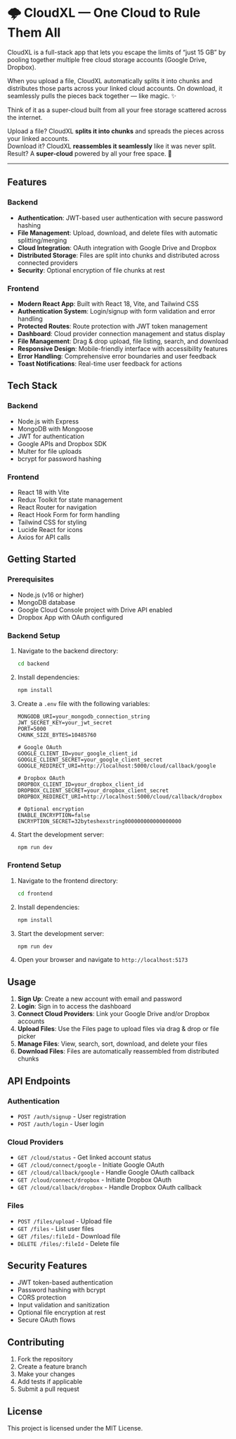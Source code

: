 # 🌩️ CloudXL — One Cloud to Rule Them All  

CloudXL is a full-stack app that lets you escape the limits of “just 15 GB” by pooling together multiple free cloud storage accounts (Google Drive, Dropbox).

When you upload a file, CloudXL automatically splits it into chunks and distributes those parts across your linked cloud accounts. On download, it seamlessly pulls the pieces back together — like magic. ✨

Think of it as a super-cloud built from all your free storage scattered across the internet.

Upload a file? CloudXL **splits it into chunks** and spreads the pieces across your linked accounts.  
Download it? CloudXL **reassembles it seamlessly** like it was never split.  
Result? A **super-cloud** powered by all your free space. 🚀  

---

## Features

### Backend
- **Authentication**: JWT-based user authentication with secure password hashing
- **File Management**: Upload, download, and delete files with automatic splitting/merging
- **Cloud Integration**: OAuth integration with Google Drive and Dropbox
- **Distributed Storage**: Files are split into chunks and distributed across connected providers
- **Security**: Optional encryption of file chunks at rest

### Frontend
- **Modern React App**: Built with React 18, Vite, and Tailwind CSS
- **Authentication System**: Login/signup with form validation and error handling
- **Protected Routes**: Route protection with JWT token management
- **Dashboard**: Cloud provider connection management and status display
- **File Management**: Drag & drop upload, file listing, search, and download
- **Responsive Design**: Mobile-friendly interface with accessibility features
- **Error Handling**: Comprehensive error boundaries and user feedback
- **Toast Notifications**: Real-time user feedback for actions

## Tech Stack

### Backend
- Node.js with Express
- MongoDB with Mongoose
- JWT for authentication
- Google APIs and Dropbox SDK
- Multer for file uploads
- bcrypt for password hashing

### Frontend
- React 18 with Vite
- Redux Toolkit for state management
- React Router for navigation
- React Hook Form for form handling
- Tailwind CSS for styling
- Lucide React for icons
- Axios for API calls

## Getting Started

### Prerequisites
- Node.js (v16 or higher)
- MongoDB database
- Google Cloud Console project with Drive API enabled
- Dropbox App with OAuth configured

### Backend Setup

1. Navigate to the backend directory:
   ```bash
   cd backend
   ```

2. Install dependencies:
   ```bash
   npm install
   ```

3. Create a `.env` file with the following variables:
   ```env
   MONGODB_URI=your_mongodb_connection_string
   JWT_SECRET_KEY=your_jwt_secret
   PORT=5000
   CHUNK_SIZE_BYTES=10485760
   
   # Google OAuth
   GOOGLE_CLIENT_ID=your_google_client_id
   GOOGLE_CLIENT_SECRET=your_google_client_secret
   GOOGLE_REDIRECT_URI=http://localhost:5000/cloud/callback/google
   
   # Dropbox OAuth
   DROPBOX_CLIENT_ID=your_dropbox_client_id
   DROPBOX_CLIENT_SECRET=your_dropbox_client_secret
   DROPBOX_REDIRECT_URI=http://localhost:5000/cloud/callback/dropbox
   
   # Optional encryption
   ENABLE_ENCRYPTION=false
   ENCRYPTION_SECRET=32byteshexstring000000000000000000
   ```

4. Start the development server:
   ```bash
   npm run dev
   ```

### Frontend Setup

1. Navigate to the frontend directory:
   ```bash
   cd frontend
   ```

2. Install dependencies:
   ```bash
   npm install
   ```

3. Start the development server:
   ```bash
   npm run dev
   ```

4. Open your browser and navigate to `http://localhost:5173`

## Usage

1. **Sign Up**: Create a new account with email and password
2. **Login**: Sign in to access the dashboard
3. **Connect Cloud Providers**: Link your Google Drive and/or Dropbox accounts
4. **Upload Files**: Use the Files page to upload files via drag & drop or file picker
5. **Manage Files**: View, search, sort, download, and delete your files
6. **Download Files**: Files are automatically reassembled from distributed chunks

## API Endpoints

### Authentication
- `POST /auth/signup` - User registration
- `POST /auth/login` - User login

### Cloud Providers
- `GET /cloud/status` - Get linked account status
- `GET /cloud/connect/google` - Initiate Google OAuth
- `GET /cloud/callback/google` - Handle Google OAuth callback
- `GET /cloud/connect/dropbox` - Initiate Dropbox OAuth
- `GET /cloud/callback/dropbox` - Handle Dropbox OAuth callback

### Files
- `POST /files/upload` - Upload file
- `GET /files` - List user files
- `GET /files/:fileId` - Download file
- `DELETE /files/:fileId` - Delete file

## Security Features

- JWT token-based authentication
- Password hashing with bcrypt
- CORS protection
- Input validation and sanitization
- Optional file encryption at rest
- Secure OAuth flows

## Contributing

1. Fork the repository
2. Create a feature branch
3. Make your changes
4. Add tests if applicable
5. Submit a pull request

## License

This project is licensed under the MIT License.
